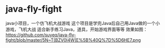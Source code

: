 # java-fly-fight
java小项目，一个仿飞机大战游戏
这个项目是学完Java后自己用Java做的一个小游戏，飞机大战
适合新手练习Java，道具，开始游戏界面等等
效果如图：
https://github.com/suyeq/java-fly-fight/blob/master/5N~T(BZV0I4W(E%5B%40Q%7D%5D6HE7.png



